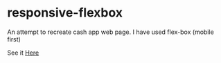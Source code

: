 # responsive-flexbox
An attempt to recreate cash app web page. I have used flex-box (mobile first)

See it [Here](https://pages.github.com/)
